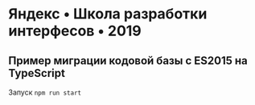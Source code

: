 # Яндекс • Школа разработки интерфесов • 2019

## Пример миграции кодовой базы с ES2015 на TypeScript

Запуск `npm run start`
